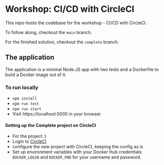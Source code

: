 # Workshop: CI/CD with CircleCI

This repo hosts the codebase for the workshop - CI/CD with CircleCI.

To follow along, checkout the `main` branch.

For the finished solution, checkout the `complete` branch.

## The application

The application is a minimal Node.JS app with two tests and a Dockerfile to build a Docker image out of it.

### To run locally

- `npm install`
- `npm run test`
- `npm run start` 
- Visit https://localhost:5000 in your browser.

#### Setting up the Complete project on CircleCI

- For the project :) 
- Login to [CircleCI](https://app.circleci.com) 
- configure the new project with CircleCI, keeping the config as is
- Set up environment variables with your Docker Hub credentials: `DOCKER_LOGIN` and `DOCKER_PWD` for your username and password.